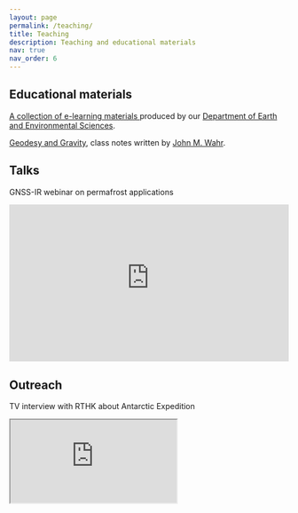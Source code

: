```yaml
---
layout: page
permalink: /teaching/
title: Teaching
description: Teaching and educational materials
nav: true
nav_order: 6
---
```

## Educational materials

<a href="https://www.ees.cuhk.edu.hk/resources/e-learning/"> A collection of e-learning materials </a> produced by our <a href="https://www.ees.cuhk.edu.hk/"> Department of Earth and Environmental Sciences</a>.

[Geodesy and Gravity](/assets/pdf/Wahr_Geodesy.pdf), class notes written by <a href="http://www.johnwahr.com"> John M. Wahr</a>.

## Talks

GNSS-IR webinar on permafrost applications
<!-- Responsive YouTube Embed (Starting at 2:03) -->
<div class="video-container" style="position: relative; padding-bottom: 56.25%; height: 0; overflow: hidden;">
  <iframe 
    style="position: absolute; top: 0; left: 0; width: 100%; height: 100%;"
    src="https://www.youtube-nocookie.com/embed/R1EvZQOVitc?start=123&rel=0&modestbranding=1" 
    frameborder="0" 
    allow="accelerometer; autoplay; clipboard-write; encrypted-media; gyroscope; picture-in-picture" 
    allowfullscreen
    title="GNSS-IR webinsar">
  </iframe>
</div>

## Outreach

TV interview with RTHK about Antarctic Expedition
<div class="embed-responsive embed-responsive-16by9">
  <iframe 
    class="embed-responsive-item" 
    src="https://www.youtube-nocookie.com/embed/tA3lxswdOyU?start=385&list=PLuwJy35eAVaKmJ_JgQ7YOlNLhOAd8gIbq&rel=0&modestbranding=1" 
    allow="accelerometer; autoplay; clipboard-write; encrypted-media; gyroscope; picture-in-picture" 
    allowfullscreen>
  </iframe>
</div>
